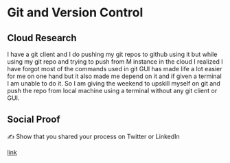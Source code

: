 <!-- This is a template you can use for quick progress days. It removes a lot of the steps we encourage you to share in the longer template 000-DAY-ARTICLE-LONG-TEMPLATE.MD-->

# Git and Version Control

## Cloud Research

I have a git client and I do pushing my git repos to github using it but while using my git repo and trying to push from M instance in the cloud I realized I have forgot most of the commands used in git GUI has made life a lot easier for me on one hand but it also made me depend on it and if given a terminal I am unable to do it. So I am giving the weekend to upskill myself on git and push the repo from local machine using a terminal without any git client or GUI.

## Social Proof

✍️ Show that you shared your process on Twitter or LinkedIn

[link](https://www.linkedin.com/feed/update/urn:li:share:7017524623361662976)